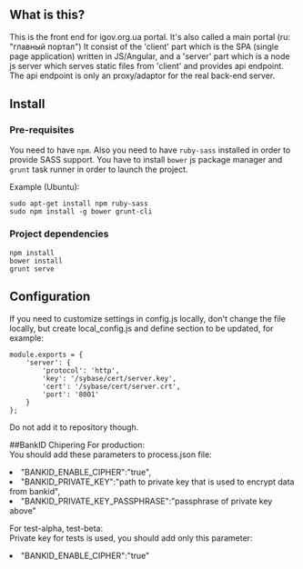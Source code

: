 ## What is this?
This is the front end for igov.org.ua portal. It's also called a main portal
(ru: "главный портал")
It consist of the 'client' part which is the SPA (single page application)
written in JS/Angular, and a 'server' part which is a node js server which
serves static files from 'client' and provides api endpoint. The api endpoint
is only an proxy/adaptor for the real back-end server.


## Install
### Pre-requisites
You need to have `npm`. Also you need to have `ruby-sass` installed in order
to provide SASS support.
You have to install `bower` js package manager and `grunt` task runner in order
to launch the project.

Example (Ubuntu):

    sudo apt-get install npm ruby-sass
    sudo npm install -g bower grunt-cli

### Project dependencies

    npm install
    bower install
    grunt serve


## Configuration
If you need to customize settings in config.js locally, don't change the file locally, but create local_config.js and define section to be updated, for example:

    module.exports = {
        'server': {
            'protocol': 'http',
            'key': '/sybase/cert/server.key',
            'cert': '/sybase/cert/server.crt',
            'port': '8001'
        }
    };
Do not add it to repository though.

##BankID Chipering
For production:<br>
You should add these parameters to process.json file:<br>
<li>"BANKID_ENABLE_CIPHER":"true",
<li>"BANKID_PRIVATE_KEY":"path to private key that is used to encrypt data from bankid",
<li>"BANKID_PRIVATE_KEY_PASSPHRASE":"passphrase of private key above"

For test-alpha, test-beta:<br>
Private key for tests is used, you should add only this parameter:<br>
<li>"BANKID_ENABLE_CIPHER":"true"
